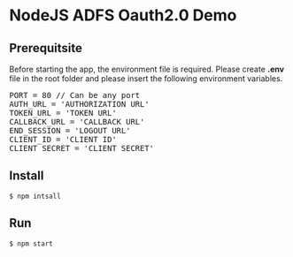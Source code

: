 # NodeJS ADFS Oauth2.0 Demo

## Prerequitsite
Before starting the app, the environment file is required. Please create **.env** file in the root folder and please insert the following environment variables.

<pre>
PORT = 80 // Can be any port
AUTH_URL = 'AUTHORIZATION URL'
TOKEN_URL = 'TOKEN URL'
CALLBACK_URL = 'CALLBACK URL'
END_SESSION = 'LOGOUT URL'
CLIENT_ID = 'CLIENT ID'
CLIENT_SECRET = 'CLIENT SECRET'
</pre>

## Install
`$ npm intsall`

## Run
`$ npm start`
